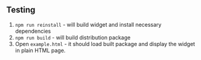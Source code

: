 ## Testing

1. `npm run reinstall` - will build widget and install necessary dependencies
2. `npm run build` - will build distribution package
3. Open `example.html` - it should load built package and display the widget in plain HTML page.
